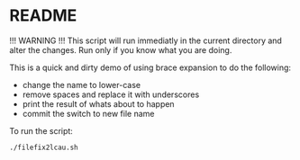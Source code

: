 # README #

!!! WARNING !!!
This script will run immediatly in the current directory and alter the changes.
Run only if you know what you are doing.

This is a quick and dirty demo of using brace expansion to do the following:

 * change the name to lower-case
 * remove spaces and replace it with underscores
 * print the result of whats about to happen
 * commit the switch to new file name

To run the script:
```
./filefix2lcau.sh
```
